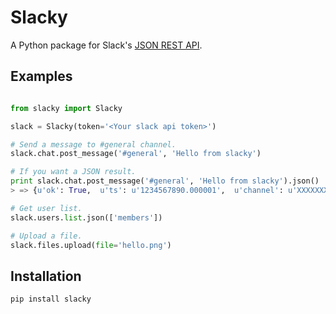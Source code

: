 # Slacky

A Python package for Slack's [JSON REST API](https://api.slack.com/).

## Examples

```python

from slacky import Slacky

slack = Slacky(token='<Your slack api token>')

# Send a message to #general channel.
slack.chat.post_message('#general', 'Hello from slacky')

# If you want a JSON result.
print slack.chat.post_message('#general', 'Hello from slacky').json()
> => {u'ok': True,  u'ts': u'1234567890.000001',  u'channel': u'XXXXXXXXX'}

# Get user list.
slack.users.list.json(['members'])

# Upload a file.
slack.files.upload(file='hello.png')

```

## Installation

```sh
pip install slacky
```

